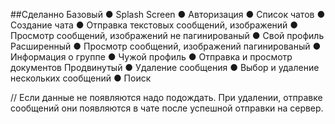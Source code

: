 ##Сделанно
Базовый
● Splash Screen
● Авторизация
● Список чатов
● Создание чата
● Отправка текстовых сообщений, изображений
● Просмотр сообщений, изображений не пагинированый
● Свой профиль
Расширенный
● Просмотр сообщений, изображений пагинированый
● Информация о группе
● Чужой профиль
● Отправка и просмотр документов
Продвинутый
● Удаление сообщения
● Выбор и удаление нескольких сообщений
● Поиск

//
Если данные не появляются надо подождать.
При удалении, отправке сообщений они появляются в чате после успешной отправки на сервер.
